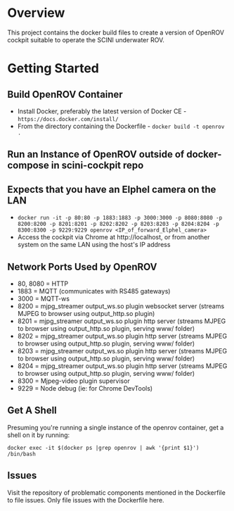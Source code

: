 # Overview

This project contains the docker build files to create a version of OpenROV cockpit suitable to operate the SCINI underwater ROV.

# Getting Started

## Build OpenROV Container
* Install Docker, preferably the latest version of Docker CE - `https://docs.docker.com/install/`
* From the directory containing the Dockerfile - `docker build -t openrov .`

## Run an Instance of OpenROV outside of docker-compose in scini-cockpit repo
## Expects that you have an Elphel camera on the LAN
* `docker run -it -p 80:80 -p 1883:1883 -p 3000:3000 -p 8080:8080 -p 8200:8200 -p 8201:8201 -p 8202:8202 -p 8203:8203 -p 8204:8204 -p 8300:8300 -p 9229:9229 openrov <IP_of_forward_Elphel_camera>`
* Access the cockpit via Chrome at http://localhost, or from another system on the same LAN using the host's IP address

## Network Ports Used by OpenROV
* 80, 8080 = HTTP
* 1883 = MQTT (communicates with RS485 gateways)
* 3000 = MQTT-ws
* 8200 = mjpg_streamer output_ws.so plugin websocket server (streams MJPEG to browser using output_http.so plugin)
* 8201 = mjpg_streamer output_ws.so plugin http server (streams MJPEG to browser using output_http.so plugin, serving www/ folder)
* 8202 = mjpg_streamer output_ws.so plugin http server (streams MJPEG to browser using output_http.so plugin, serving www/ folder)
* 8203 = mjpg_streamer output_ws.so plugin http server (streams MJPEG to browser using output_http.so plugin, serving www/ folder)
* 8204 = mjpg_streamer output_ws.so plugin http server (streams MJPEG to browser using output_http.so plugin, serving www/ folder)
* 8300 = Mjpeg-video plugin supervisor
* 9229 = Node debug (ie: for Chrome DevTools)

## Get A Shell
Presuming you're running a single instance of the openrov container, get a shell on it by running:

`docker exec -it $(docker ps |grep openrov | awk '{print $1}') /bin/bash`

## Issues
Visit the repository of problematic components mentioned in the Dockerfile to file issues.  Only file issues with the Dockerfile here.

